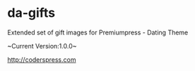 # da-gifts

Extended set of gift images for Premiumpress - Dating Theme

~Current Version:1.0.0~

http://coderspress.com